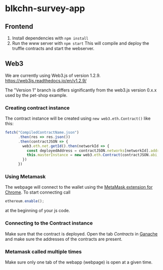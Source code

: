 # blkchn-survey-app

## Frontend
1. Install dependencies with `npm install`
2. Run the www server with `npm start`
This will compile and deploy the truffle contracts and start the webserver.

## Web3
We are currently using Web3.js of version 1.2.9. https://web3js.readthedocs.io/en/v1.2.9/

The "Version 1" branch is differs significantly from the web3.js version 0.x.x used by the pet-shop example.

### Creating contract instance
The contract instance will be created using `new web3.eth.Contract()` like this:
```js
fetch("CompiledContractName.json")
      .then(res => res.json())
      .then(contractJSON => {
        web3.eth.net.getId().then(networkId => {
          const deployedAddress = contractJSON.networks[networkId].address;
          this.masterInstance = new web3.eth.Contract(contractJSON.abi, deployedAddress);
        })
      })
```

### Using Metamask
The webpage will connect to the wallet using the [MetaMask extension for Chrome](https://chrome.google.com/webstore/detail/metamask/nkbihfbeogaeaoehlefnkodbefgpgknn). To start connecting call 
```js
ethereum.enable();
```
at the beginning of your js code.

### Connecting to the Contract instance
Make sure that the contract is deployed. Open the tab *Contracts* in [Ganache](https://www.trufflesuite.com/ganache) and make sure the addresses of the contracts are present.

### Metamask called multiple times
Make sure only one tab of the webapp (webpage) is open at a given time.
